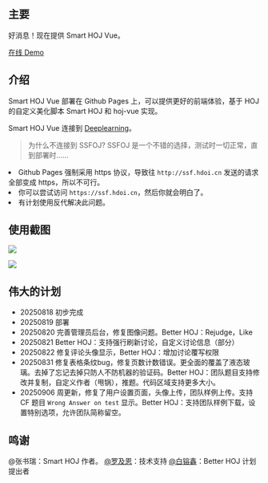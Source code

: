 ## 主要

好消息！现在提供 Smart HOJ Vue。

[在线 Demo](https://oj.lsnas.xyz/)

## 介绍

Smart HOJ Vue 部署在 Github Pages 上，可以提供更好的前端体验，基于 HOJ 的自定义美化脚本 Smart HOJ 和 hoj-vue 实现。

Smart HOJ Vue 连接到 [Deeplearning](https://deeplearning.org.cn)。

> 为什么不连接到 SSFOJ?
> SSFOJ 是一个不错的选择，测试时一切正常，直到部署时……
<li>Github Pages 强制采用 https 协议，导致往 <code>http://ssf.hdoi.cn</code> 发送的请求全部变成 https，所以不可行。</li>
<li>你可以尝试访问 <code>https://ssf.hdoi.cn</code>，然后你就会明白了。</li>
<li>有计划使用反代解决此问题。</li>

## 使用截图

![](https://cdn.luogu.com.cn/upload/image_hosting/x5hi58or.png)

![](https://cdn.luogu.com.cn/upload/image_hosting/apbfkkrh.png)

## 伟大的计划

- 20250818 初步完成
- 20250819 部署
- 20250820 完善管理员后台，修复图像问题。Better HOJ：Rejudge，Like
- 20250821 Better HOJ：支持强行刷新讨论，自定义讨论信息（部分）
- 20250822 修复评论头像显示，Better HOJ：增加讨论覆写权限
- 20250831 修复表格条纹bug，修复页数计数错误。更全面的覆盖了液态玻璃。去掉了忘记去掉只防人不防机器的验证码。Better HOJ：团队题目支持修改并复制，自定义作者（甩锅），推题。代码区域支持更多大小。
- 20250906 周更新，修复了用户设置页面，头像上传，团队样例上传。支持 CF 题目 `Wrong Answer on test` 显示。Better HOJ：支持团队样例下载，设置特别选项，允许团队简称留空。

## 鸣谢
@张书瑞：Smart HOJ 作者。
[@罗及恩](https://github.com/gene-2012)：技术支持
[@白镕鑫](https://github.com/BaiRX-max)：Better HOJ 计划提出者
